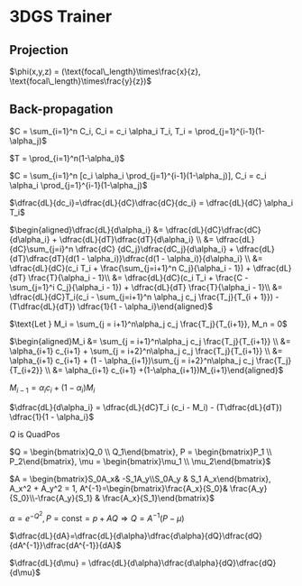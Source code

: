 # 3DGS Trainer

## Projection

$\phi(x,y,z) = (\text{focal\_length}\times\frac{x}{z}, \text{focal\_length}\times\frac{y}{z})$

## Back-propagation

$C = \sum_{i=1}^n C_i, C_i = c_i \alpha_i T_i, T_i = \prod_{j=1}^{i-1}(1-\alpha_j)$

$T = \prod_{i=1}^n(1-\alpha_i)$

$C = \sum_{i=1}^n [c_i \alpha_i \prod_{j=1}^{i-1}(1-\alpha_j)], C_i = c_i \alpha_i \prod_{j=1}^{i-1}(1-\alpha_j)$

$\dfrac{dL}{dc_i}=\dfrac{dL}{dC}\dfrac{dC}{dc_i} = \dfrac{dL}{dC} \alpha_i T_i$

$\begin{aligned}\dfrac{dL}{d\alpha_i} &= \dfrac{dL}{dC}\dfrac{dC}{d\alpha_i} + \dfrac{dL}{dT}\dfrac{dT}{d\alpha_i} \\ &= \dfrac{dL}{dC}\sum_{j=i}^n \dfrac{dC} {dC_j}\dfrac{dC_j}{d\alpha_i} + \dfrac{dL}{dT}\dfrac{dT}{d(1 - \alpha_i)}\dfrac{d(1 - \alpha_i)}{d\alpha_i} \\ &= \dfrac{dL}{dC}(c_i T_i +  \frac{\sum_{j=i+1}^n C_j}{\alpha_i - 1}) + \dfrac{dL}{dT} \frac{T}{\alpha_i - 1}\\ &= \dfrac{dL}{dC}(c_i T_i +  \frac{C - \sum_{j=1}^i C_j}{\alpha_i - 1}) + \dfrac{dL}{dT} \frac{T}{\alpha_i - 1}\\ &= \dfrac{dL}{dC}T_i(c_i - \sum_{j=i+1}^n \alpha_j c_j \frac{T_j}{T_{i + 1}}) - (T\dfrac{dL}{dT}) \dfrac{1}{1 - \alpha_i}\end{aligned}$

$\text{Let } M_i = \sum_{j = i+1}^n\alpha_j c_j \frac{T_j}{T_{i+1}}, M_n = 0$

$\begin{aligned}M_i &= \sum_{j = i+1}^n\alpha_j c_j \frac{T_j}{T_{i+1}} \\ &= \alpha_{i+1} c_{i+1} + \sum_{j = i+2}^n\alpha_j c_j \frac{T_j}{T_{i+1}} \\ &= \alpha_{i+1} c_{i+1} + (1 - \alpha_{i+1})\sum_{j = i+2}^n\alpha_j c_j \frac{T_j}{T_{i+2}} \\ &= \alpha_{i+1} c_{i+1} +(1-\alpha_{i+1})M_{i+1}\end{aligned}$

$M_{i-1}=\alpha_i c_i + (1 - \alpha_i)M_i$

$\dfrac{dL}{d\alpha_i} = \dfrac{dL}{dC}T_i (c_i - M_i) - (T\dfrac{dL}{dT}) \dfrac{1}{1 - \alpha_i}$

$Q \text{ is QuadPos}$

$Q = \begin{bmatrix}Q_0 \\ Q_1\end{bmatrix}, P = \begin{bmatrix}P_1 \\ P_2\end{bmatrix}, \mu = \begin{bmatrix}\mu_1 \\ \mu_2\end{bmatrix}$

$A = \begin{bmatrix}S_0A_x& -S_1A_y\\S_0A_y & S_1 A_x\end{bmatrix}, A_x^2 + A_y^2 = 1, A^{-1}=\begin{bmatrix}\frac{A_x}{S_0}& \frac{A_y}{S_0}\\-\frac{A_y}{S_1} & \frac{A_x}{S_1}\end{bmatrix}$

$\alpha = e^{-Q^2}, P = \text{const} = p + AQ \Rightarrow Q = A^{-1}(P - \mu)$

$\dfrac{dL}{dA}=\dfrac{dL}{d\alpha}\dfrac{d\alpha}{dQ}\dfrac{dQ}{dA^{-1}}\dfrac{dA^{-1}}{dA}$

$\dfrac{dL}{d\mu} = \dfrac{dL}{d\alpha}\dfrac{d\alpha}{dQ}\dfrac{dQ}{d\mu}$